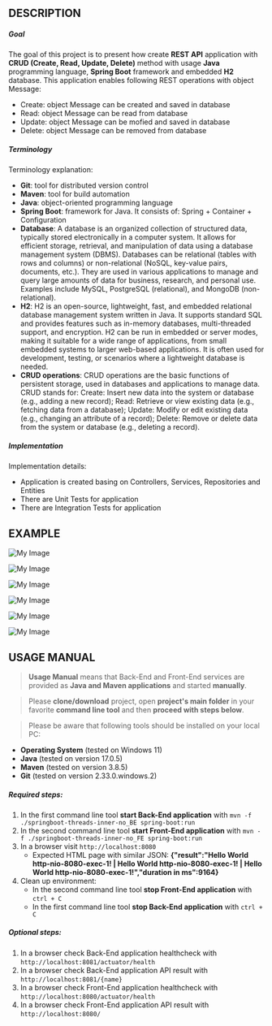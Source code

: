 DESCRIPTION
-----------

##### Goal
The goal of this project is to present how create **REST API** application with **CRUD (Create, Read, Update, Delete)** method with usage **Java** programming language, **Spring Boot** framework and embedded **H2** database. This application enables following REST operations with object Message:
* Create: object Message can be created and saved in database
* Read: object Message can be read from database
* Update: object Message can be mofied and saved in database
* Delete: object Message can be removed from database

##### Terminology
Terminology explanation:
* **Git**: tool for distributed version control
* **Maven**: tool for build automation
* **Java**: object-oriented programming language
* **Spring Boot**: framework for Java. It consists of: Spring + Container + Configuration
* **Database**: A database is an organized collection of structured data, typically stored electronically in a computer system. It allows for efficient storage, retrieval, and manipulation of data using a database management system (DBMS). Databases can be relational (tables with rows and columns) or non-relational (NoSQL, key-value pairs, documents, etc.). They are used in various applications to manage and query large amounts of data for business, research, and personal use. Examples include MySQL, PostgreSQL (relational), and MongoDB (non-relational).
* **H2**: H2 is an open-source, lightweight, fast, and embedded relational database management system written in Java. It supports standard SQL and provides features such as in-memory databases, multi-threaded support, and encryption. H2 can be run in embedded or server modes, making it suitable for a wide range of applications, from small embedded systems to larger web-based applications. It is often used for development, testing, or scenarios where a lightweight database is needed.
* **CRUD operations**: CRUD operations are the basic functions of persistent storage, used in databases and applications to manage data. CRUD stands for: Create: Insert new data into the system or database (e.g., adding a new record); Read: Retrieve or view existing data (e.g., fetching data from a database); Update: Modify or edit existing data (e.g., changing an attribute of a record); Delete: Remove or delete data from the system or database (e.g., deleting a record).

##### Implementation
Implementation details:
* Application is created basing on Controllers, Services, Repositories and Entities
* There are Unit Tests for application
* There are Integration Tests for application


EXAMPLE
-------

![My Image](readme-images/image-01.png)

![My Image](readme-images/image-02.png)

![My Image](readme-images/image-03.png)

![My Image](readme-images/image-04.png)

![My Image](readme-images/image-05.png)

![My Image](readme-images/image-06.png)


USAGE MANUAL
------------

> **Usage Manual** means that Back-End and Front-End services are provided as **Java and Maven applications** and started **manually**.

> Please **clone/download** project, open **project's main folder** in your favorite **command line tool** and then **proceed with steps below**. 

> Please be aware that following tools should be installed on your local PC:  
* **Operating System** (tested on Windows 11)
* **Java** (tested on version 17.0.5)
* **Maven** (tested on version 3.8.5)
* **Git** (tested on version 2.33.0.windows.2)

##### Required steps:
1. In the first command line tool **start Back-End application** with `mvn -f ./springboot-threads-inner-no_BE spring-boot:run`
1. In the second command line tool **start Front-End application** with `mvn -f ./springboot-threads-inner-no_FE spring-boot:run`
1. In a browser visit `http://localhost:8080`
   * Expected HTML page with similar JSON: **{"result":"Hello World http-nio-8080-exec-1! | Hello World http-nio-8080-exec-1! | Hello World http-nio-8080-exec-1!","duration in ms":9164}**
1. Clean up environment:
     * In the second command line tool **stop Front-End application** with `ctrl + C`
     * In the first command line tool **stop Back-End application** with `ctrl + C`
     

##### Optional steps:
1. In a browser check Back-End application healthcheck with `http://localhost:8081/actuator/health`
1. In a browser check Back-End application API result with `http://localhost:8081/{name}`
1. In a browser check Front-End application healthcheck with `http://localhost:8080/actuator/health`
1. In a browser check Front-End application API result with `http://localhost:8080/`